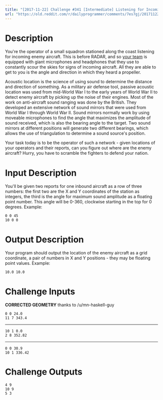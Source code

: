 ```yaml
---
title: "[2017-11-22] Challenge #341 [Intermediate] Listening for Incoming Aircraft"
url: "https://old.reddit.com/r/dailyprogrammer/comments/7es7gj/20171122_challenge_341_intermediate_listening_for/"
---
```


# Description

You're the operator of a small squadron stationed along the coast listening for incoming enemy aircraft. This is before RADAR, and so [your team](https://en.wikipedia.org/wiki/Acoustic_location) is equipped with giant microphones and headphones that they use to constantly scour the skies for signs of incoming aircraft. All they are able to get to you is the angle and direction in which they heard a propeller. 

Acoustic location is the science of using sound to determine the distance and direction of something. As a military air defense tool, passive acoustic location was used from mid-World War I to the early years of World War II to detect enemy aircraft by picking up the noise of their engines. Most of the work on anti-aircraft sound ranging was done by the British. They developed an extensive network of sound mirrors that were used from World War I through World War II. Sound mirrors normally work by using moveable microphones to find the angle that maximizes the amplitude of sound received, which is also the bearing angle to the target. Two sound mirrors at different positions will generate two different bearings, which allows the use of triangulation to determine a sound source's position.

Your task today is to be the operator of such a network - given locations of your operators and their reports, can you figure out where are the enemy aircraft? Hurry, you have to scramble the fighters to defend your nation.

# Input Description

You'll be given two reports for one inbound aircraft as a row of three numbers: the first two are the X and Y coordinates of the station as integers, the third is the angle for maximum sound amplitude as a floating point number. This angle will be 0-360, clockwise starting in the top for 0 degrees.  Example:

	0 0 45 
	10 0 0

# Output Description

Your program should output the location of the enemy aircraft as a grid coordinate, a pair of numbers in X and Y positions - they may be floating point values. Example:

	10.0 10.0

# Challenge Inputs

**CORRECTED GEOMETRY** thanks to /u/mn-haskell-guy 

	0 0 24.0
	11 7 343.4

----

	10 1 0.0
	2 8 352.82

----

	0 0 30.9
	10 1 336.42

# Challenge Outputs

	4 9
	10 9
	5 3 
